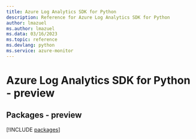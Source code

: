 ```yaml
---
title: Azure Log Analytics SDK for Python
description: Reference for Azure Log Analytics SDK for Python
author: lmazuel
ms.author: lmazuel
ms.data: 03/16/2023
ms.topic: reference
ms.devlang: python
ms.service: azure-monitor
---
```

# Azure Log Analytics SDK for Python - preview
## Packages - preview
[!INCLUDE [packages](log-analytics-index.md)]